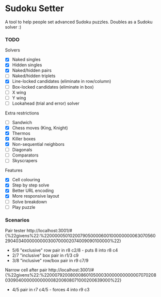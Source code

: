 # Sudoku Setter

A tool to help people set advanced Sudoku puzzles. Doubles as a Sudoku solver :)

### TODO

Solvers

-   [x] Naked singles
-   [x] Hidden singles
-   [x] Naked/hidden pairs
-   [ ] Naked/hidden triplets
-   [x] Line-locked candidates (eliminate in row/column)
-   [ ] Box-locked candidates (eliminate in box)
-   [ ] X wing
-   [ ] Y wing
-   [ ] Lookahead (trial and error) solver

Extra restrictions

-   [ ] Sandwich
-   [x] Chess moves (King, Knight)
-   [x] Thermos
-   [x] Killer boxes
-   [x] Non-sequential neighbors
-   [ ] Diagonals
-   [ ] Comparators
-   [ ] Skyscrapers

Features

-   [x] Cell colouring
-   [x] Step by step solve
-   [x] Better URL encoding
-   [x] More responsive layout
-   [ ] Solve breakdown
-   [ ] Play puzzle

### Scenarios

Pair tester http://localhost:3001/#{%22givens%22:%22000005010200790500006001000000000630705602904034000000000300700002074009090100000%22}

-   5/6 "exclusive" row pair in r8 c2/8 - puts 8 into r8 c4
-   2/7 "inclusive" box pair in r1/3 c9
-   3/8 "inclusive" row/box pair in r9 c7/9

Narrow cell after pair http://localhost:3001/#{%22givens%22:%22000792008000860105000300000000000070702080309040000000000008200608071000200639000%22}

-   4/5 pair in r7 c4/5 - forces 4 into r9 c3
